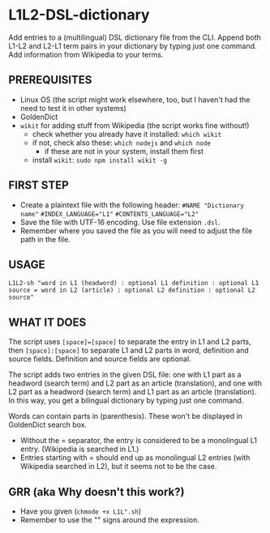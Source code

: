 # L1L2-DSL-dictionary
Add entries to a (multilingual) DSL dictionary file from the CLI. Append both L1-L2 and L2-L1 term pairs in your dictionary by typing just one command. Add information from Wikipedia to your terms.

## PREREQUISITES
* Linux OS (the script might work elsewhere, too, but I haven't had the need to test it in other systems)
* GoldenDict
* ``wikit`` for adding stuff from Wikipedia (the script works fine without!)
  * check whether you already have it installed: ``which wikit``
  * if not, check also these: ``which nodejs`` and ``which node``
    * if these are not in your system, install them first
  * install ``wikit``: ``sudo npm install wikit -g``

## FIRST STEP
* Create a plaintext file with the following header:
  ``#NAME "Dictionary name"``
  ``#INDEX_LANGUAGE="L1"``
  ``#CONTENTS_LANGUAGE="L2"``
* Save the file with UTF-16 encoding. Use file extension ``.dsl``.
* Remember where you saved the file as you will need to adjust the file path in the file.

## USAGE
  ``L1L2-sh "word in L1 (headword) : optional L1 definition : optional L1 source = word in L2 (article) : optional L2 definition : optional L2 source"``

## WHAT IT DOES
The script uses ``[space]=[space]`` to separate the entry in L1 and L2 parts, then ``[space]:[space]`` to separate L1 and L2 parts in word, definition and source fields. Definition and source fields are optional.

The script adds two entries in the given DSL file: one with L1 part as a headword (search term) and L2 part as an article (translation), and one with L2 part as a headword (search term) and L1 part as an article (translation). In this way, you get a bilingual dictionary by typing just one command.



Words can contain parts in (parenthesis). These won't be displayed in GoldenDict search box.
* Without the = separator, the entry is considered to be a monolingual L1 entry. (Wikipedia is searched in L1.)
* Entries starting with = should end up as monolingual L2 entries (with Wikipedia searched in L2), but it seems not to be the case.



## GRR (aka Why doesn't this work?)
* Have you given (``chmode +x L1L".sh``)
* Remember to use the "" signs around the expression.
